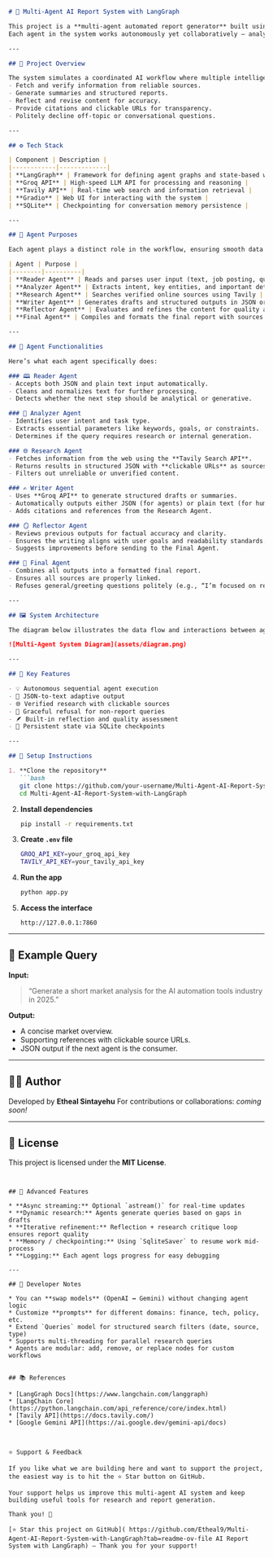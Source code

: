 ````markdown
# 🧠 Multi-Agent AI Report System with LangGraph

This project is a **multi-agent automated report generator** built using **LangGraph**, **Groq API**, **Tavily Search**, and **Gradio** for the interface.  
Each agent in the system works autonomously yet collaboratively — analyzing data, researching, writing reports, and reflecting on the results before delivering the final report.

---

## 🚀 Project Overview

The system simulates a coordinated AI workflow where multiple intelligent agents perform specific tasks:
- Fetch and verify information from reliable sources.
- Generate summaries and structured reports.
- Reflect and revise content for accuracy.
- Provide citations and clickable URLs for transparency.
- Politely decline off-topic or conversational questions.

---

## ⚙️ Tech Stack

| Component | Description |
|------------|-------------|
| **LangGraph** | Framework for defining agent graphs and state-based workflows |
| **Groq API** | High-speed LLM API for processing and reasoning |
| **Tavily API** | Real-time web search and information retrieval |
| **Gradio** | Web UI for interacting with the system |
| **SQLite** | Checkpointing for conversation memory persistence |

---

## 🤖 Agent Purposes

Each agent plays a distinct role in the workflow, ensuring smooth data exchange and logical sequencing.

| Agent | Purpose |
|--------|----------|
| **Reader Agent** | Reads and parses user input (text, job posting, query) |
| **Analyzer Agent** | Extracts intent, key entities, and important details |
| **Research Agent** | Searches verified online sources using Tavily |
| **Writer Agent** | Generates drafts and structured outputs in JSON or text |
| **Reflector Agent** | Evaluates and refines the content for quality and accuracy |
| **Final Agent** | Compiles and formats the final report with sources |

---

## 🧩 Agent Functionalities

Here’s what each agent specifically does:

### 🕮 Reader Agent
- Accepts both JSON and plain text input automatically.
- Cleans and normalizes text for further processing.
- Detects whether the next step should be analytical or generative.

### 🧠 Analyzer Agent
- Identifies user intent and task type.
- Extracts essential parameters like keywords, goals, or constraints.
- Determines if the query requires research or internal generation.

### 🌐 Research Agent
- Fetches information from the web using the **Tavily Search API**.
- Returns results in structured JSON with **clickable URLs** as sources.
- Filters out unreliable or unverified content.

### ✍️ Writer Agent
- Uses **Groq API** to generate structured drafts or summaries.
- Automatically outputs either JSON (for agents) or plain text (for humans).
- Adds citations and references from the Research Agent.

### 🪞 Reflector Agent
- Reviews previous outputs for factual accuracy and clarity.
- Ensures the writing aligns with user goals and readability standards.
- Suggests improvements before sending to the Final Agent.

### 📄 Final Agent
- Combines all outputs into a formatted final report.
- Ensures all sources are properly linked.
- Refuses general/greeting questions politely (e.g., “I’m focused on report generation tasks only.”).

---

## 🖼️ System Architecture

The diagram below illustrates the data flow and interactions between agents.

![Multi-Agent System Diagram](assets/diagram.png)

---

## 🧩 Key Features

- 💡 Autonomous sequential agent execution
- 🔄 JSON-to-text adaptive output
- 🌐 Verified research with clickable sources
- 🚫 Graceful refusal for non-report queries
- 🪶 Built-in reflection and quality assessment
- 💾 Persistent state via SQLite checkpoints

---

## 🧰 Setup Instructions

1. **Clone the repository**
   ```bash
   git clone https://github.com/your-username/Multi-Agent-AI-Report-System-with-LangGraph.git
   cd Multi-Agent-AI-Report-System-with-LangGraph
````

2. **Install dependencies**

   ```bash
   pip install -r requirements.txt
   ```

3. **Create `.env` file**

   ```bash
   GROQ_API_KEY=your_groq_api_key
   TAVILY_API_KEY=your_tavily_api_key
   ```

4. **Run the app**

   ```bash
   python app.py
   ```

5. **Access the interface**

   ```
   http://127.0.0.1:7860
   ```

---

## 🧭 Example Query

**Input:**

> “Generate a short market analysis for the AI automation tools industry in 2025.”

**Output:**

* A concise market overview.
* Supporting references with clickable source URLs.
* JSON output if the next agent is the consumer.

---

## 🧑‍💻 Author

Developed by **Etheal Sintayehu**
For contributions or collaborations: *coming soon!*

---

## 🪪 License

This project is licensed under the **MIT License**.

```


## 📝 Advanced Features

* **Async streaming:** Optional `astream()` for real-time updates
* **Dynamic research:** Agents generate queries based on gaps in drafts
* **Iterative refinement:** Reflection + research critique loop ensures report quality
* **Memory / checkpointing:** Using `SqliteSaver` to resume work mid-process
* **Logging:** Each agent logs progress for easy debugging

---

## 🔧 Developer Notes

* You can **swap models** (OpenAI ↔ Gemini) without changing agent logic
* Customize **prompts** for different domains: finance, tech, policy, etc.
* Extend `Queries` model for structured search filters (date, source, type)
* Supports multi-threading for parallel research queries
* Agents are modular: add, remove, or replace nodes for custom workflows


## 📚 References

* [LangGraph Docs](https://www.langchain.com/langgraph)
* [LangChain Core](https://python.langchain.com/api_reference/core/index.html)
* [Tavily API](https://docs.tavily.com/)
* [Google Gemini API](https://ai.google.dev/gemini-api/docs)



⭐ Support & Feedback

If you like what we are building here and want to support the project, the easiest way is to hit the ⭐ Star button on GitHub.

Your support helps us improve this multi-agent AI system and keep building useful tools for research and report generation.

Thank you! 🙏

[⭐ Star this project on GitHub]( https://github.com/Etheal9/Multi-Agent-AI-Report-System-with-LangGraph?tab=readme-ov-file AI Report System with LangGraph) – Thank you for your support!


